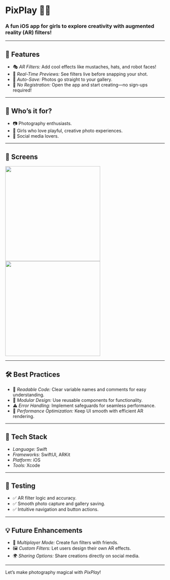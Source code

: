 # PixPlay 📸✨

### A fun iOS app for girls to explore creativity with augmented reality (AR) filters!  

---

## 🌟 Features  
- 🎭 *AR Filters:* Add cool effects like mustaches, hats, and robot faces!  
- 👀 *Real-Time Previews:* See filters live before snapping your shot.  
- 📂 *Auto-Save:* Photos go straight to your gallery.  
- 🚪 *No Registration:* Open the app and start creating—no sign-ups required!  

---

## 👥 Who’s it for?  
- 📷 Photography enthusiasts.  
- 💃 Girls who love playful, creative photo experiences.  
- 🎉 Social media lovers.  

---

## 📱 Screens  
<img src="Resources/screenshot1.png" width="300" />  
<img src="Resources/screenshot2.png" width="300" />

---

## 🛠 Best Practices  
- 🧹 *Readable Code:* Clear variable names and comments for easy understanding.  
- 🔄 *Modular Design:* Use reusable components for functionality.  
- ⚠ *Error Handling:* Implement safeguards for seamless performance.  
- 🚀 *Performance Optimization:* Keep UI smooth with efficient AR rendering.  

---

## 🤖 Tech Stack  
- *Language:* Swift  
- *Frameworks:* SwiftUI, ARKit  
- *Platform:* iOS  
- *Tools:* Xcode  

---

## 🔬 Testing  
- ✅ AR filter logic and accuracy.  
- ✅ Smooth photo capture and gallery saving.  
- ✅ Intuitive navigation and button actions.  

---

## 💡 Future Enhancements  
- 👫 *Multiplayer Mode:* Create fun filters with friends.  
- 🖼 *Custom Filters:* Let users design their own AR effects.  
- 🌍 *Sharing Options:* Share creations directly on social media.  

---

Let’s make photography magical with *PixPlay*! 
